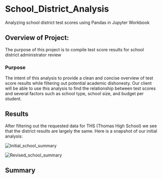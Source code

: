 # School_District_Analysis

Analyzing school district test scores using Pandas in Jupyter Workbook

## Overview of Project:

The purpose of this project is to compile test score results for school district administrator review 

### Purpose

The intent of this analysis to provide a clean and concise overview of test score results while filtering out potential academic dishonesty. Our client will be able to use this analysis to find the relationship between test scores and several factors such as school type, school size, and budget per student.

## Results

After filtering out the requested data for THS (Thomas High School) we see that the district results are largely the same. Here is a snapshot of our initial analysis:


![Initial_school_summary](https://user-images.githubusercontent.com/106921601/177205077-d59c59cd-fcb7-4318-a01f-ee5f779c8496.PNG)

![Revised_school_summary](https://user-images.githubusercontent.com/106921601/177205093-12678470-446d-4552-8bc1-f3dd3ba784df.PNG)



## Summary
